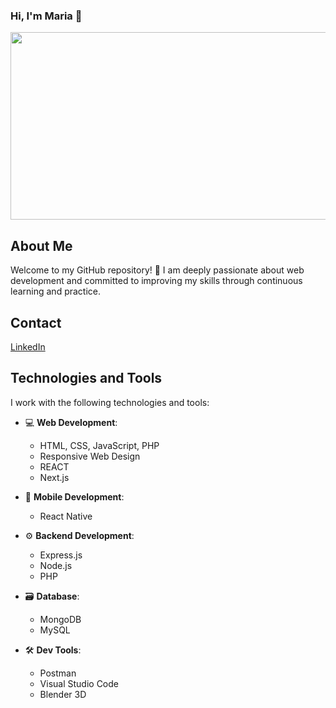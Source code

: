 ### Hi, I'm Maria 👋

<div id="header" align="center">
  <img src="https://media.giphy.com/media/xUA7aW1ddSxtVT5zzi/giphy.webp" width="600" height="300"/>
</div>

## About Me

Welcome to my GitHub repository! 🐾 I am deeply passionate about web development and committed to improving my skills through continuous learning and practice.


## Contact

[LinkedIn](https://www.linkedin.com/in/mariamunozrodriguez/)
## Technologies and Tools

I work with the following technologies and tools:

- 💻 **Web Development**:
  - HTML, CSS, JavaScript, PHP
  - Responsive Web Design
  - REACT
  - Next.js

- 📱 **Mobile Development**:
  - React Native

- ⚙️ **Backend Development**:
  - Express.js
  - Node.js
  - PHP

- 🗃️ **Database**:
  - MongoDB
  - MySQL

- 🛠️ **Dev Tools**:
  - Postman
  - Visual Studio Code
  - Blender 3D
